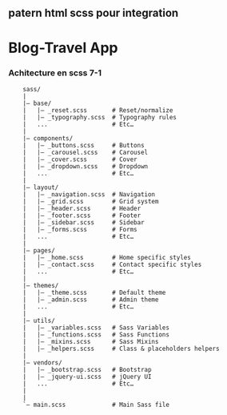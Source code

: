 ## patern html scss pour integration

# Blog-Travel App

### Achitecture en scss 7-1
        sass/
        |
        |– base/
        |   |– _reset.scss       # Reset/normalize
        |   |– _typography.scss  # Typography rules
        |   ...                  # Etc…
        |
        |– components/
        |   |– _buttons.scss     # Buttons
        |   |– _carousel.scss    # Carousel
        |   |– _cover.scss       # Cover
        |   |– _dropdown.scss    # Dropdown
        |   ...                  # Etc…
        |
        |– layout/
        |   |– _navigation.scss  # Navigation
        |   |– _grid.scss        # Grid system
        |   |– _header.scss      # Header
        |   |– _footer.scss      # Footer
        |   |– _sidebar.scss     # Sidebar
        |   |– _forms.scss       # Forms
        |   ...                  # Etc…
        |
        |– pages/
        |   |– _home.scss        # Home specific styles
        |   |– _contact.scss     # Contact specific styles
        |   ...                  # Etc…
        |
        |– themes/
        |   |– _theme.scss       # Default theme
        |   |– _admin.scss       # Admin theme
        |   ...                  # Etc…
        |
        |– utils/
        |   |– _variables.scss   # Sass Variables
        |   |– _functions.scss   # Sass Functions
        |   |– _mixins.scss      # Sass Mixins
        |   |– _helpers.scss     # Class & placeholders helpers
        |
        |– vendors/
        |   |– _bootstrap.scss   # Bootstrap
        |   |– _jquery-ui.scss   # jQuery UI
        |   ...                  # Etc…
        |
        |
        `– main.scss             # Main Sass file